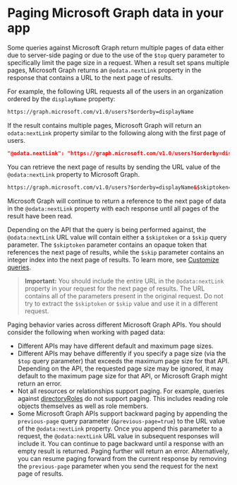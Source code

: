 ﻿
# Paging Microsoft Graph data in your app 

Some queries against Microsoft Graph return multiple pages of data either due to server-side paging or due to the use of the `$top` query parameter to specifically limit the page size in a request. When a result set spans multiple pages, Microsoft Graph returns an `@odata.nextLink` property in the response that contains a URL to the next page of results. 

For example, the following URL requests all of the users in an organization ordered by the `displayName` property:

```html
https://graph.microsoft.com/v1.0/users?$orderby=displayName
```

If the result contains multiple pages, Microsoft Graph will return an `odata:nextLink` property similar to the following along with the first page of users.

```json
"@odata.nextLink": "https://graph.microsoft.com/v1.0/users?$orderby=displayName&$skiptoken=X%274453707 ... 1372100000000000000000000%27"
```

You can retrieve the next page of results by sending the URL value of the `@odata:nextLink` property to Microsoft Graph. 

```html
https://graph.microsoft.com/v1.0/users?$orderby=displayName&$skiptoken=X%274453707 ... 1372100000000000000000000%27
```

Microsoft Graph will continue to return a reference to the next page of data in the `@odata:nextLink` property with each response until all pages of the result have been read.

Depending on the API that the query is being performed against, the `@odata:nextLink` URL value will contain either a `$skiptoken` or a `$skip` query parameter. The `$skiptoken` parameter contains an opaque token that references the next page of results, while the `$skip` parameter contains an integer index into the next page of results. To learn more, see [Customize queries](./query_parameters.md). 

>**Important:** You should include the entire URL in the `@odata:nextLink` property in your request for the next page of results. The URL contains all of the parameters present in the original request. Do not try to extract the `$skiptoken` or `$skip` value and use it in a different request. 

Paging behavior varies across different Microsoft Graph APIs. You should consider the following when working with paged data:

- Different APIs may have different default and maximum page sizes.
- Different APIs may behave differently if you specify a page size (via the `$top` query parameter) that exceeds the maximum page size for that API. Depending on the API, the requested page size may be ignored, it may default to the maximum page size for that API, or Microsoft Graph might return an error. 
- Not all resources or relationships support paging. For example, queries against [directoryRoles](../api-reference/v1.0/resources/directoryrole) do not support paging. This includes reading role objects themselves as well as role members.
- Some Microsoft Graph APIs support backward paging by appending the `previous-page` query parameter (`&previous-page=true`) to the URL value of the `@odata:nextLink` property. Once you append this parameter to a request, the `@odata:nextLink` URL value in subsequent responses will include it. You can continue to page backward until a response with an empty result is returned. Paging further will return an error. Alternatively, you can resume paging forward from the current response by removing the `previous-page` parameter when you send the request for the next page of results. 

